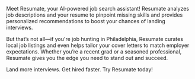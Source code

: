 Meet Resumate, your AI-powered job search assistant! Resumate analyzes job descriptions and your resume to pinpoint missing skills and provides personalized recommendations to boost your chances of landing interviews.

But that’s not all—if you're job hunting in Philadelphia, Resumate curates local job listings and even helps tailor your cover letters to match employer expectations. Whether you’re a recent grad or a seasoned professional, Resumate gives you the edge you need to stand out and succeed.

Land more interviews. Get hired faster. Try Resumate today!

